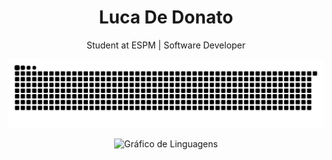 <h1 align="center">Luca De Donato</h1>
<p align="center">
  Student at ESPM | Software Developer
</p>

<p align="center">
  <img src="https://github.com/lucaddonato/lucaddonato/blob/output/github-contribution-grid-snake.svg" alt="snake gif" />
</p>

<p align="center">
  <img src="https://quickchart.io/chart?c={type:'doughnut',data:{labels:['JavaScript','Python','HTML'],datasets:[{data:[50,30,20],backgroundColor:['#A7C7E7','#A7C7E7','#A7C7E7']}]},options:{plugins:{legend:{display:false}},cutout:'80%'}}" alt="Gráfico de Linguagens" width="200" />
</p>
